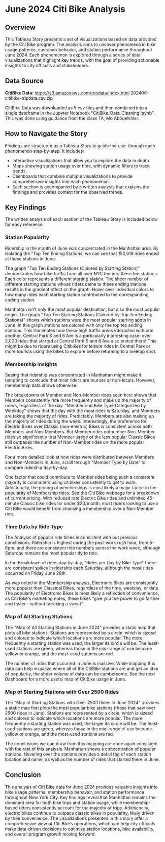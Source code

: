 # June 2024 Citi Bike Analysis

## Overview
This Tableau Story presents a set of visualizations based on data provided by the Citi Bike program. The analysis aims to uncover phenomena in bike usage patterns, customer behavior, and station performance throughout June 2024. Each phenomenon is explored through a series of data visualizations that highlight key trends, with the goal of providing actionable insights to city officials and stakeholders.

## Data Source
**CitiBike Data:** https://s3.amazonaws.com/tripdata/index.html
202406-citibike-tripdata.csv.zip

CitiBike Data was downloaded as 5 csv files and then combined into a single dataframe in the Jupyter Notebook "CitiBike_Data_Cleaning.ipynb". This was done using guidance from the class TA, Mo Abouelkhier.

## How to Navigate the Story
Findings are structured as a Tableau Story to guide the user through each phenomenon step-by-step. It includes:

 - Interactive visualizations that allow you to explore the data in depth.
 - Maps showing station usage over time, with dynamic filters to track trends.
 - Dashboards that combine multiple visualizations to provide comprehensive insights into each phenomenon.
 - Each section is accompanied by a written analysis that explains the findings and provides context for the observed trends.

## Key Findings
The written analysis of each section of the Tableau Story is included below for easy reference.

### Station Popularity
Ridership in the month of June was concentrated in the Manhattan area. By isolating the "Top Ten Ending Stations, we can see that 150,619 rides ended at these stations in June. 

The graph "Top Ten Ending Stations (Colored by Starting Station)" demonstrates how bike traffic from all over NYC fed into these ten stations. Each color represents a different starting station. The sheer number of different starting stations whose riders came to these ending stations results in the gradient effect on the graph. Hover over individual colors to how many rides each starting station contributed to the corresponding ending station.

Manhattan isn't only the most popular destination, but also the most popular origin. The graph "Top Ten Starting Stations (Colored by Top Ten Ending Stations)" shows which stations were the most popular starting spots in June. In this graph stations are colored with only the top ten ending stations. This illuminates how these high traffic areas interacted with one another. Central Park S and 6 Ave is a particularly interesting case: over 2,000 rides that started at Central Park S and 6 Ave also ended there! This might be due to riders using Citibikes for leisure rides in Central Park or more tourists using the bikes to explore before returning to a meetup spot.

### Membership Insights
Seeing that ridership was concentrated in Manhattan might make it tempting to conlcude that most riders are tourists or non-locals. However, membership data shows otherwise.

The breakdowns of Member and Non-Member rides seen here shows that Members consistently ride more frequently and make up the majority of riders, regardless of the day. "Member and Bike Type Categorized by Weekday" shows that the day with the most rides is Saturday, and Members are taking the majority of rides. Predictably, Members are also making up the majority of rides during the week. Interestingly, the preference for Electric Bikes over Classic (non-electric) Bikes is consistent across both Members and Non-Members. But Member rides outnumber Non-Member rides so significantly that Member usage of the less popular Classic Bikes still outpaces the number of Non-Member rides on the more popular Electric Bikes.

For a more detailed look at how rides were distributed between Members and Non-Members in June, scroll through "Member Type by Date" to compare ridership day-by-day.

One factor that could contribute to Member rides being such a consistent majority is commuters using citibikes consistently to get to work. Additionally, the pricing of memberships is most likely a major factor in the popularity of Membership rides. See the Citi Bike webpage for a breakdown of current pricing. With reduced rate Electric Bike rides and unlimited 45-minute Classic bike rides for under $20/month, most riders looking to use a Citi Bike would benefit from choosing a membership over a Non-Member ride.

### Time Data by Ride Type
The Analysis of popular ride times is consistent with out previous conclusions. Ridership is highest during the post-work rush hour, from 5-6pm, and there are consistent ride numbers across the work week, although Saturday remains the most popular dy to ride. 

In the Breakdown of rides day-by-day, "Rides per Day by Bike Type" there are consistent spikes in ridership each Saturday, although the most rides occurred on Friday June 28th.

As was noted in the Membership analysis, Electronic Bikes are consistently more popular than Classical Bikes, regardless of the time, weekday, or date. The popularity of Electronic Bikes is most likely a reflection of convenience, as Citi Bike's marketing notes, these bikes "give you the power to go farther and faster - without breaking a sweat".

### Map of All Starting Stations
The "Map of All Starting Stations in June 2024" provides a static map that plots all bike stations. Stations are represented by a circle, which is sizesd and colored to indicate which locations are more popular. The more frequently a starting station was used, the larger its circle will be. The least-used stations are green, whereas those in the mid-range of use become yellow or orange, and the most-used stations are red.

The number of rides that occurred in June is massive. While mapping this data can help visualize where all of the CitiBike stations are and get an idea of popularity, the sheer volume of data can be cumbersome. See the next Dashboard for a more useful map of CitiBike usage in June.

### Map of Starting Stations with Over 2500 Rides
The "Map of Starting Stations with Over 2500 Rides in June 2024" provides a static map that plots the most popular bike stations (those that saw over 2500 rides in June). Stations are represented by a circle, which is sizesd and colored to indicate which locations are more popular. The more frequently a starting station was used, the larger its circle will be. The least-used stations are green, whereas those in the mid-range of use become yellow or orange, and the most-used stations are red.

The conclusions we can draw from this mapping are once again consistent with the rest of this analysis. Manhattan shows a concentration of popular stations. Hovering over the stations provides a detail tag of each station location and name, as well as the number of rides that started there in June.

## Conclusion
This analysis of Citi Bike data for June 2024 provides valuable insights into bike usage patterns, membership behavior, and station performance throughout New York City. Key findings reveal that Manhattan remains the dominant area for both bike trips and station usage, while membership-based riders consistently account for the majority of trips. Additionally, electric bikes continue to outpace classic bikes in popularity, likely driven by their convenience. The visualizations presented in this story offer a comprehensive view of Citi Bike’s operations, which can help city officials make data-driven decisions to optimize station locations, bike availability, and overall program growth moving forward.